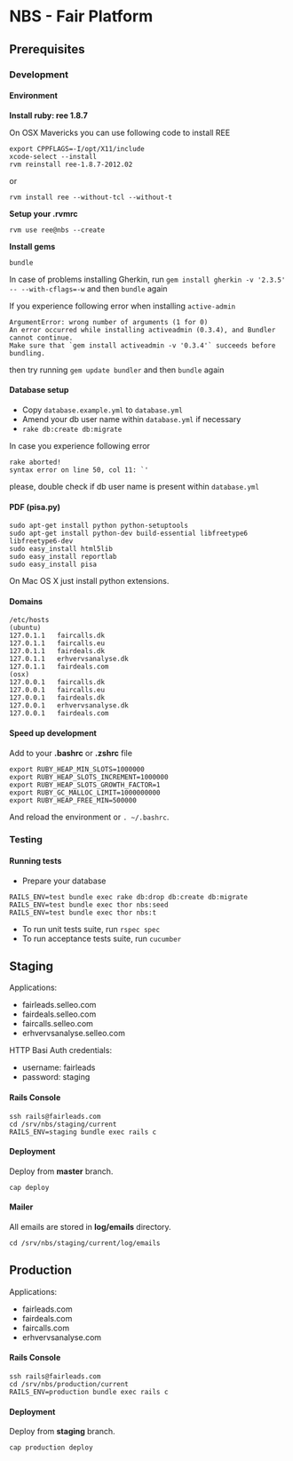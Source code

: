 NBS - Fair Platform
===================

## Prerequisites

### Development

#### Environment

**Install ruby: ree 1.8.7**

On OSX Mavericks you can use following code to install REE

```
export CPPFLAGS=-I/opt/X11/include
xcode-select --install
rvm reinstall ree-1.8.7-2012.02
```

or 

```
rvm install ree --without-tcl --without-t
```

**Setup your .rvmrc**

`rvm use ree@nbs --create`

**Install gems**

`bundle`

In case of problems installing Gherkin, run `gem install gherkin -v '2.3.5' -- --with-cflags=-w` and then `bundle` again

If you experience following error when installing `active-admin`

```
ArgumentError: wrong number of arguments (1 for 0)
An error occurred while installing activeadmin (0.3.4), and Bundler cannot continue.
Make sure that `gem install activeadmin -v '0.3.4'` succeeds before bundling.
```

then try running `gem update bundler` and then `bundle` again

#### Database setup

* Copy `database.example.yml` to `database.yml`
* Amend your db user name within `database.yml` if necessary
* `rake db:create db:migrate`

In case you experience following error

```
rake aborted!
syntax error on line 50, col 11: `'
```

please, double check if db user name is present within `database.yml`

#### PDF (pisa.py)

```
sudo apt-get install python python-setuptools
sudo apt-get install python-dev build-essential libfreetype6 libfreetype6-dev
sudo easy_install html5lib
sudo easy_install reportlab
sudo easy_install pisa
```

On Mac OS X just install python extensions.

#### Domains

```
/etc/hosts
(ubuntu)
127.0.1.1	faircalls.dk
127.0.1.1	faircalls.eu
127.0.1.1	fairdeals.dk
127.0.1.1	erhvervsanalyse.dk
127.0.1.1	fairdeals.com
(osx)
127.0.0.1	faircalls.dk
127.0.0.1	faircalls.eu
127.0.0.1	fairdeals.dk
127.0.0.1	erhvervsanalyse.dk
127.0.0.1	fairdeals.com
```

#### Speed up development

Add to your **.bashrc** or **.zshrc** file

```
export RUBY_HEAP_MIN_SLOTS=1000000
export RUBY_HEAP_SLOTS_INCREMENT=1000000
export RUBY_HEAP_SLOTS_GROWTH_FACTOR=1
export RUBY_GC_MALLOC_LIMIT=1000000000
export RUBY_HEAP_FREE_MIN=500000
```

And reload the environment or `. ~/.bashrc`.

### Testing

#### Running tests

* Prepare your database

```
RAILS_ENV=test bundle exec rake db:drop db:create db:migrate
RAILS_ENV=test bundle exec thor nbs:seed
RAILS_ENV=test bundle exec thor nbs:t
```

* To run unit tests suite, run `rspec spec`
* To run acceptance tests suite, run `cucumber`

## Staging

Applications:

- fairleads.selleo.com
- fairdeals.selleo.com
- faircalls.selleo.com
- erhvervsanalyse.selleo.com

HTTP Basi Auth credentials:

- username: fairleads
- password: staging

#### Rails Console

```
ssh rails@fairleads.com
cd /srv/nbs/staging/current
RAILS_ENV=staging bundle exec rails c
```

#### Deployment

Deploy from **master** branch.

```
cap deploy
```

#### Mailer

All emails are stored in **log/emails** directory.

```
cd /srv/nbs/staging/current/log/emails
```

## Production

Applications:

- fairleads.com
- fairdeals.com
- faircalls.com
- erhvervsanalyse.com

#### Rails Console

```
ssh rails@fairleads.com
cd /srv/nbs/production/current
RAILS_ENV=production bundle exec rails c
```

#### Deployment

Deploy from **staging** branch.

```
cap production deploy
```
